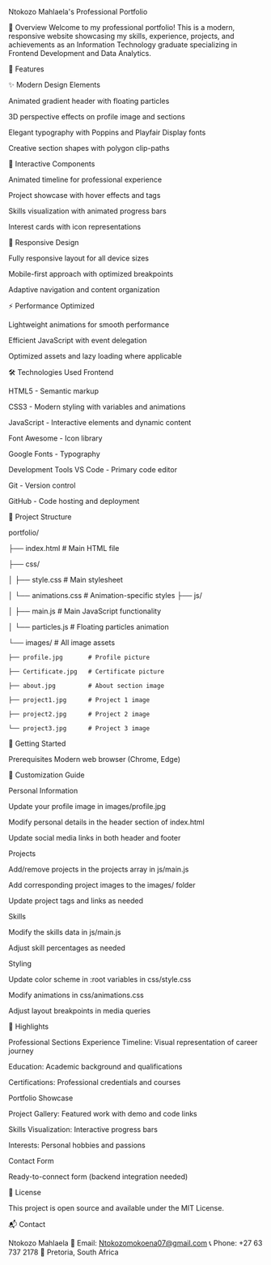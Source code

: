 Ntokozo Mahlaela's Professional Portfolio

📌 Overview
Welcome to my professional portfolio! This is a modern, responsive website showcasing my skills, experience, projects, and achievements as an Information Technology graduate specializing in Frontend Development and Data Analytics.

🚀 Features

✨ Modern Design Elements

Animated gradient header with floating particles

3D perspective effects on profile image and sections

Elegant typography with Poppins and Playfair Display fonts

Creative section shapes with polygon clip-paths

🎨 Interactive Components

Animated timeline for professional experience

Project showcase with hover effects and tags

Skills visualization with animated progress bars

Interest cards with icon representations

📱 Responsive Design

Fully responsive layout for all device sizes

Mobile-first approach with optimized breakpoints

Adaptive navigation and content organization

⚡ Performance Optimized

Lightweight animations for smooth performance

Efficient JavaScript with event delegation

Optimized assets and lazy loading where applicable

🛠️ Technologies Used
Frontend

HTML5 - Semantic markup

CSS3 - Modern styling with variables and animations

JavaScript - Interactive elements and dynamic content

Font Awesome - Icon library

Google Fonts - Typography

Development Tools
VS Code - Primary code editor

Git - Version control

GitHub - Code hosting and deployment

📂 Project Structure

portfolio/

├── index.html            # Main HTML file

├── css/

│   ├── style.css         # Main stylesheet

│   └── animations.css    # Animation-specific styles
├── js/

│   ├── main.js           # Main JavaScript functionality

│   └── particles.js      # Floating particles animation

└── images/               # All image assets

    ├── profile.jpg       # Profile picture
    
    ├── Certificate.jpg   # Certificate picture
    
    ├── about.jpg         # About section image
    
    ├── project1.jpg      # Project 1 image
    
    ├── project2.jpg      # Project 2 image
    
    └── project3.jpg      # Project 3 image
    
🚀 Getting Started

Prerequisites
Modern web browser (Chrome, Edge)

🎨 Customization Guide

Personal Information

Update your profile image in images/profile.jpg

Modify personal details in the header section of index.html

Update social media links in both header and footer

Projects

Add/remove projects in the projects array in js/main.js

Add corresponding project images to the images/ folder

Update project tags and links as needed

Skills

Modify the skills data in js/main.js

Adjust skill percentages as needed

Styling

Update color scheme in :root variables in css/style.css

Modify animations in css/animations.css

Adjust layout breakpoints in media queries

🌟 Highlights

Professional Sections
Experience Timeline: Visual representation of career journey

Education: Academic background and qualifications

Certifications: Professional credentials and courses

Portfolio Showcase

Project Gallery: Featured work with demo and code links

Skills Visualization: Interactive progress bars

Interests: Personal hobbies and passions

Contact Form

Ready-to-connect form (backend integration needed)

📜 License

This project is open source and available under the MIT License.

📬 Contact

Ntokozo Mahlaela
📧 Email: Ntokozomokoena07@gmail.com
📞 Phone: +27 63 737 2178
📍 Pretoria, South Africa
